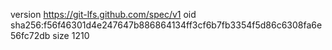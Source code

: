 version https://git-lfs.github.com/spec/v1
oid sha256:f56f46301d4e247647b886864134ff3cf6b7fb3354f5d86c6308fa6e56fc72db
size 1210
